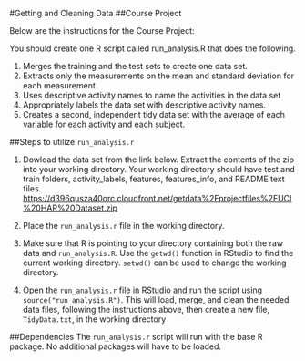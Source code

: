 #Getting and Cleaning Data
##Course Project

Below are the instructions for the Course Project:

You should create one R script called run_analysis.R that does the following.

1. Merges the training and the test sets to create one data set.
2. Extracts only the measurements on the mean and standard deviation for each measurement.
3. Uses descriptive activity names to name the activities in the data set
4. Appropriately labels the data set with descriptive activity names.
5. Creates a second, independent tidy data set with the average of each variable for each activity and each subject.

##Steps to utilize `run_analysis.r`
1. Dowload the data set from the link below. Extract the contents of the zip into your working directory. Your working directory should have test and train folders, activity_labels, features, features_info, and README text files.
https://d396qusza40orc.cloudfront.net/getdata%2Fprojectfiles%2FUCI%20HAR%20Dataset.zip 

2. Place the `run_analysis.r` file in the working directory. 

3. Make sure that R is pointing to your directory containing both the raw data and `run_analysis.R`. Use the `getwd()` function in RStudio to find the current working directory. `setwd()` can be used to change the working directory. 

4. Open the `run_analysis.r` file in RStudio and run the script using `source("run_analysis.R")`. This will load, merge, and clean the needed data files, following the instructions above, then create a new file, `TidyData.txt`, in the working directory

##Dependencies
The `run_analysis.r` script will run with the base R package. No additional packages will have to be loaded. 
